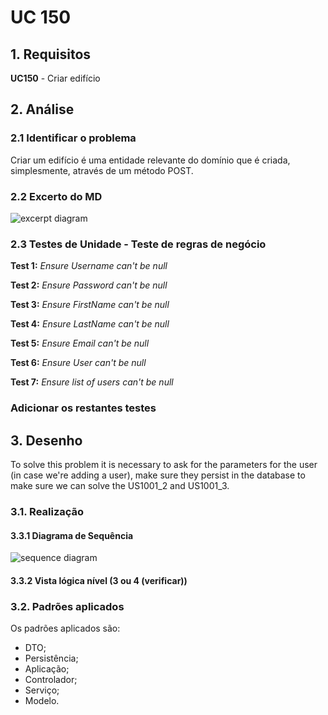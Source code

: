 # UC 150

## 1. Requisitos

**UC150** - Criar edifício

## 2. Análise

### 2.1 Identificar o problema

Criar um edifício é uma entidade relevante do domínio que é criada, simplesmente, através de um método POST.

### 2.2 Excerto do MD
![excerpt diagram](domain_excerpt_150.svg "domain_excerpt_150.svg")

### 2.3 Testes de Unidade - Teste de regras de negócio

**Test 1:** *Ensure Username can't be null*

**Test 2:** *Ensure Password can't be null*

**Test 3:** *Ensure FirstName can't be null*

**Test 4:** *Ensure LastName can't be null*

**Test 5:** *Ensure Email can't be null*

**Test 6:** *Ensure User can't be null*

**Test 7:** *Ensure list of users can't be null*

### Adicionar os restantes testes



## 3. Desenho


To solve this problem it is necessary to ask for the parameters for the user (in case we're adding a user), make sure 
they persist in the database to make sure we can solve the US1001_2 and US1001_3.

### 3.1. Realização

#### 3.3.1 Diagrama de Sequência

![sequence diagram](sequence_diagram_150.svg "sequence_diagram_150.svg")

#### 3.3.2 Vista lógica nível (3 ou 4 (verificar))


### 3.2. Padrões aplicados
Os padrões aplicados são:
- DTO;
- Persistência;
- Aplicação;
- Controlador;
- Serviço;
- Modelo.